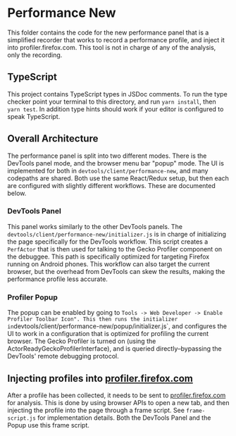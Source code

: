 # Performance New

This folder contains the code for the new performance panel that is a simplified recorder that works to record a performance profile, and inject it into profiler.firefox.com. This tool is not in charge of any of the analysis, only the recording.

## TypeScript

This project contains TypeScript types in JSDoc comments. To run the type checker point your terminal to this directory, and run `yarn install`, then `yarn test`. In addition type hints should work if your editor is configured to speak TypeScript.

## Overall Architecture

The performance panel is split into two different modes. There is the DevTools panel mode, and the browser menu bar "popup" mode. The UI is implemented for both in `devtools/client/performance-new`, and many codepaths are shared. Both use the same React/Redux setup, but then each are configured with slightly different workflows. These are documented below.

### DevTools Panel

This panel works similarly to the other DevTools panels. The `devtools/client/performance-new/initializer.js` is in charge of initializing the page specifically for the DevTools workflow. This script creates a `PerfActor` that is then used for talking to the Gecko Profiler component on the debuggee. This path is specifically optimized for targeting Firefox running on Android phones. This workflow can also target the current browser, but the overhead from DevTools can skew the results, making the performance profile less accurate.

### Profiler Popup

The popup can be enabled by going to `Tools -> Web Developer -> Enable Profiler Toolbar Icon". This then runs the initializer in`devtools/client/performance-new/popup/initializer.js`, and configures the UI to work in a configuration that is optimized for profiling the current browser. The Gecko Profiler is turned on (using the ActorReadyGeckoProfilerInterface), and is queried directly–bypassing the DevTools' remote debugging protocol.

## Injecting profiles into [profiler.firefox.com]

After a profile has been collected, it needs to be sent to [profiler.firefox.com] for analysis. This is done by using browser APIs to open a new tab, and then injecting the profile into the page through a frame script. See `frame-script.js` for implementation details. Both the DevTools Panel and the Popup use this frame script.

[profiler.firefox.com]: https://profiler.firefox.com
